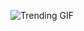 
<!-- GIF_SECTION -->
![Trending GIF](https://media1.giphy.com/media/v1.Y2lkPThiYjIxNzcya3BxNzU5YjNrZXF4dXdqaHptZWxtNjA0bjFkYzRwZ3kyMm5sYmR4ZyZlcD12MV9naWZzX3NlYXJjaCZjdD1n/l46Cwg6ypqAgfseIg/giphy.gif)
<!-- END_GIF_SECTION -->
